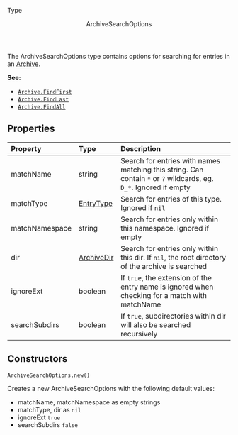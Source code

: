 <subhead>Type</subhead>
<header>ArchiveSearchOptions</header>

The <type>ArchiveSearchOptions</type> type contains options for searching for entries in an <type>[Archive](Archive.md)</type>.

**See:**

* <code>[Archive.FindFirst](Archive.md#findfirst)</code>
* <code>[Archive.FindLast](Archive.md#findlast)</code>
* <code>[Archive.FindAll](Archive.md#findall)</code>

## Properties

| Property | Type | Description |
|:---------|:-----|:------------|
<prop class="rw">matchName</prop> | <type>string</type> | Search for entries with names matching this string. Can contain `*` or `?` wildcards, eg. `D_*`. Ignored if empty
<prop class="rw">matchType</prop> | <type>[EntryType](EntryType.md)</type> | Search for entries of this type. Ignored if `nil`
<prop class="rw">matchNamespace</prop> | <type>string</type> | Search for entries only within this namespace. Ignored if empty
<prop class="rw">dir</prop> | <type>[ArchiveDir](ArchiveDir.md)</type> | Search for entries only within this dir. If `nil`, the root directory of the archive is searched
<prop class="rw">ignoreExt</prop> | <type>boolean</type> | If `true`, the extension of the entry name is ignored when checking for a match with <prop>matchName</prop>
<prop class="rw">searchSubdirs</prop> | <type>boolean</type> | If `true`, subdirectories within <prop>dir</prop> will also be searched recursively

## Constructors

<code><type>ArchiveSearchOptions</type>.<func>new</func>()</code>

Creates a new <type>ArchiveSearchOptions</type> with the following default values:

* <prop>matchName</prop>, <prop>matchNamespace</prop> as empty strings
* <prop>matchType</prop>, <prop>dir</prop> as `nil`
* <prop>ignoreExt</prop> `true`
* <prop>searchSubdirs</prop> `false`

